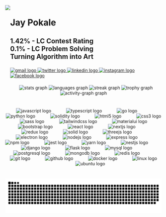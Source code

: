<img align="left" height="270" src="https://avatars.githubusercontent.com/u/99467494?v=4"  />

###

<h1 align="left" style="border:none">Jay Pokale</h1>

###

<h2 align="left" style="border:none">1.42% - LC Contest Rating<br>0.1% - LC Problem Solving<br>Turning Algorithm into Art</h2>

###

<div align="left">
  <a href="https://mail.google.com/mail/u/0/#inbox?compose=DmwnWrRsqQBNLGwlDJvgCwKcFPHfjmGgBPpktzTptCjpjQDLRkxJZrSCXCQrnmqsWHBFxGccgbgl" target="_blank">
    <img src="https://raw.githubusercontent.com/maurodesouza/profile-readme-generator/master/src/assets/icons/social/gmail/default.svg" width="64" height="40" alt="gmail logo"  />
  </a>
  <a href="https://twitter.com/JayPokale35" target="_blank">
    <img src="https://raw.githubusercontent.com/maurodesouza/profile-readme-generator/master/src/assets/icons/social/twitter/default.svg" width="64" height="40" alt="twitter logo"  />
  </a>
  <a href="https://linkedin.com/in/JayPokale" target="_blank">
    <img src="https://raw.githubusercontent.com/maurodesouza/profile-readme-generator/master/src/assets/icons/social/linkedin/default.svg" width="64" height="40" alt="linkedin logo"  />
  </a>
  <a href="https://instagram.com/jaypokale.dev/" target="_blank">
    <img src="https://raw.githubusercontent.com/maurodesouza/profile-readme-generator/master/src/assets/icons/social/instagram/default.svg" width="64" height="40" alt="instagram logo"  />
  </a>
  <a href="https://facebook.com/jay.pokale.35" target="_blank">
    <img src="https://raw.githubusercontent.com/maurodesouza/profile-readme-generator/master/src/assets/icons/social/facebook/default.svg" width="64" height="40" alt="facebook logo"  />
  </a>
</div>

###

<div align="center">
  <img src="https://github-readme-stats.vercel.app/api?username=jaypokale&hide_title=false&hide_rank=false&show_icons=true&include_all_commits=true&count_private=true&disable_animations=false&theme=dracula&locale=en&hide_border=false&order=1" height="150" alt="stats graph"  />
  <img src="https://github-readme-stats.vercel.app/api/top-langs?username=jaypokale&locale=en&hide_title=false&layout=compact&card_width=320&langs_count=5&theme=dracula&hide_border=false&order=2" height="150" alt="languages graph"  />
  <img src="https://streak-stats.demolab.com?user=jaypokale&locale=en&mode=daily&theme=dracula&hide_border=false&border_radius=5&order=3" height="150" alt="streak graph"  />
  <img src="https://github-profile-trophy.vercel.app?username=jaypokale&theme=dracula&column=-1&row=1&margin-w=8&margin-h=8&no-bg=false&no-frame=false&order=4" height="150" alt="trophy graph"  />
  <img src="https://github-readme-activity-graph.vercel.app/graph?username=jaypokale&radius=16&theme=react&area=true&order=5" height="300" alt="activity-graph graph"  />
</div>

###

<br clear="both">

<div align="center">
  <img src="https://skillicons.dev/icons?i=js" height="40" alt="javascript logo"  />
  <img width="40" />
  <img src="https://skillicons.dev/icons?i=ts" height="40" alt="typescript logo"  />
  <img width="40" />
  <img src="https://skillicons.dev/icons?i=go" height="40" alt="go logo"  />
  <img width="40" />
  <img src="https://skillicons.dev/icons?i=py" height="40" alt="python logo"  />
  <img width="40" />
  <img src="https://skillicons.dev/icons?i=solidity" height="40" alt="solidity logo"  />
  <img width="40" />
  <img src="https://cdn.jsdelivr.net/gh/devicons/devicon/icons/html5/html5-original.svg" height="40" alt="html5 logo"  />
  <img width="40" />
  <img src="https://cdn.jsdelivr.net/gh/devicons/devicon/icons/css3/css3-original.svg" height="40" alt="css3 logo"  />
  <img width="40" />
  <img src="https://skillicons.dev/icons?i=sass" height="40" alt="sass logo"  />
  <img width="40" />
  <img src="https://skillicons.dev/icons?i=tailwind" height="40" alt="tailwindcss logo"  />
  <img width="40" />
  <img src="https://skillicons.dev/icons?i=materialui" height="40" alt="materialui logo"  />
  <img width="40" />
  <img src="https://skillicons.dev/icons?i=bootstrap" height="40" alt="bootstrap logo"  />
  <img width="40" />
  <img src="https://skillicons.dev/icons?i=react" height="40" alt="react logo"  />
  <img width="40" />
  <img src="https://skillicons.dev/icons?i=nextjs" height="40" alt="nextjs logo"  />
  <img width="40" />
  <img src="https://skillicons.dev/icons?i=redux" height="40" alt="redux logo"  />
  <img width="40" />
  <img src="https://skillicons.dev/icons?i=solidjs" height="40" alt="solid logo"  />
  <img width="40" />
  <img src="https://skillicons.dev/icons?i=threejs" height="40" alt="threejs logo"  />
  <img width="40" />
  <img src="https://skillicons.dev/icons?i=electron" height="40" alt="electron logo"  />
  <img width="40" />
  <img src="https://skillicons.dev/icons?i=nodejs" height="40" alt="nodejs logo"  />
  <img width="40" />
  <img src="https://skillicons.dev/icons?i=express" height="40" alt="express logo"  />
  <img width="40" />
  <img src="https://cdn.jsdelivr.net/gh/devicons/devicon/icons/npm/npm-original-wordmark.svg" height="40" alt="npm logo"  />
  <img width="40" />
  <img src="https://skillicons.dev/icons?i=jest" height="40" alt="jest logo"  />
  <img width="40" />
  <img src="https://cdn.jsdelivr.net/gh/devicons/devicon/icons/yarn/yarn-original.svg" height="40" alt="yarn logo"  />
  <img width="40" />
  <img src="https://skillicons.dev/icons?i=nestjs" height="40" alt="nestjs logo"  />
  <img width="40" />
  <img src="https://skillicons.dev/icons?i=django" height="40" alt="django logo"  />
  <img width="40" />
  <img src="https://skillicons.dev/icons?i=flask" height="40" alt="flask logo"  />
  <img width="40" />
  <img src="https://skillicons.dev/icons?i=mysql" height="40" alt="mysql logo"  />
  <img width="40" />
  <img src="https://skillicons.dev/icons?i=postgres" height="40" alt="postgresql logo"  />
  <img width="40" />
  <img src="https://skillicons.dev/icons?i=mongodb" height="40" alt="mongodb logo"  />
  <img width="40" />
  <img src="https://skillicons.dev/icons?i=redis" height="40" alt="redis logo"  />
  <img width="40" />
  <img src="https://skillicons.dev/icons?i=git" height="40" alt="git logo"  />
  <img width="40" />
  <img src="https://skillicons.dev/icons?i=github" height="40" alt="github logo"  />
  <img width="40" />
  <img src="https://cdn.simpleicons.org/docker/2496ED" height="40" alt="docker logo"  />
  <img width="40" />
  <img src="https://skillicons.dev/icons?i=linux" height="40" alt="linux logo"  />
  <img width="40" />
  <img src="https://cdn.simpleicons.org/ubuntu/E95420" height="40" alt="ubuntu logo"  />
</div>

###

<br clear="both">

<img src="https://raw.githubusercontent.com/jaypokale/jaypokale/output/snake.svg" alt="Snake animation" />

###
